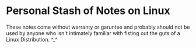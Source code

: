 # Personal Stash of Notes on Linux

These notes come without warranty or garuntee and probably should not be used
by anyone who isn't intimately familiar with fisting out the guts of a Linux
Distribution. ^_^
